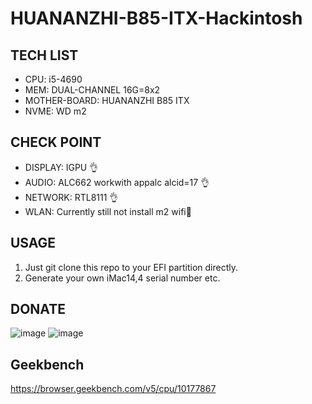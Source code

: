 # HUANANZHI-B85-ITX-Hackintosh 

## TECH LIST
- CPU: i5-4690
- MEM: DUAL-CHANNEL 16G=8x2
- MOTHER-BOARD: HUANANZHI B85 ITX
- NVME: WD m2

## CHECK POINT
- DISPLAY: IGPU 👌
- AUDIO: ALC662 workwith appalc alcid=17 👌
- NETWORK: RTL8111 👌
- WLAN: Currently still not install m2 wifi🤫

## USAGE
1. Just git clone this repo to your EFI partition directly.
2. Generate your own iMac14,4 serial number etc.

## DONATE
![image](https://user-images.githubusercontent.com/10944370/136166690-2ffc29ee-b9e7-4efa-be53-062221553970.png=100x100)
![image](https://user-images.githubusercontent.com/10944370/136166714-e84451fb-fd9b-481c-9ef0-d816b7a20ded.png=100x100)


## Geekbench
https://browser.geekbench.com/v5/cpu/10177867
